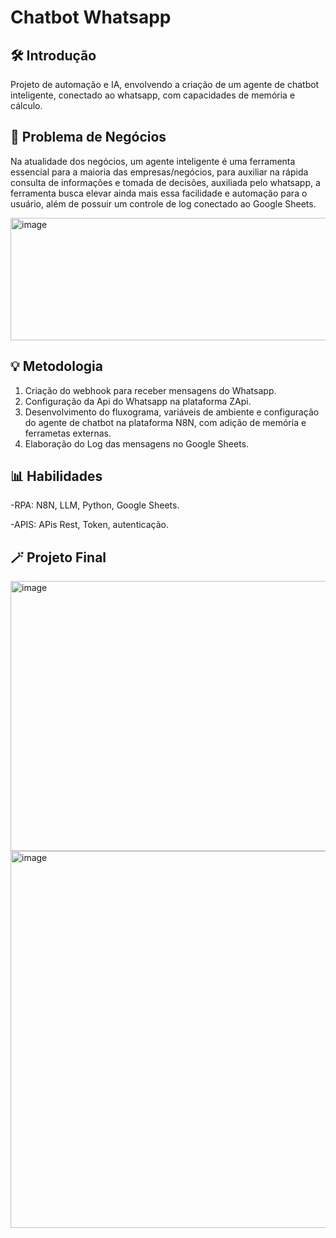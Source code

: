 # Chatbot Whatsapp

## 🛠️ Introdução 
Projeto de automação e IA, envolvendo a criação de um agente de chatbot inteligente, conectado ao whatsapp, com capacidades de memória e cálculo.

## 📝 Problema de Negócios 
Na atualidade dos negócios, um agente inteligente é uma ferramenta essencial para a maioria das empresas/negócios, para auxiliar na rápida consulta de informações e tomada de decisões, auxiliada pelo whatsapp, a ferramenta busca elevar ainda mais essa facilidade e automação para o usuário, além de possuir um controle de log conectado ao Google Sheets.

<img width="1303" height="196" alt="image" src="https://github.com/user-attachments/assets/3e0f6719-da88-45de-a69d-cabea12097aa" />


## 💡 Metodologia 
1. Criação do webhook para receber mensagens do Whatsapp.
2. Configuração da Api do Whatsapp na plataforma ZApi.
3. Desenvolvimento do fluxograma, variáveis de ambiente e configuração do agente de chatbot na plataforma N8N, com adição de memória e ferrametas externas.
4. Elaboração do Log das mensagens no Google Sheets.

## 📊 Habilidades 
-RPA: N8N, LLM, Python, Google Sheets.

-APIS: APis Rest, Token, autenticação.

## 🪄 Projeto Final 
<img width="1413" height="432" alt="image" src="https://github.com/user-attachments/assets/438ed8a0-8342-427b-95a3-d1a77761bf51" />

<img width="761" height="603" alt="image" src="https://github.com/user-attachments/assets/c347a57e-5343-4b92-ad6b-cc2dc7eecec1" />








